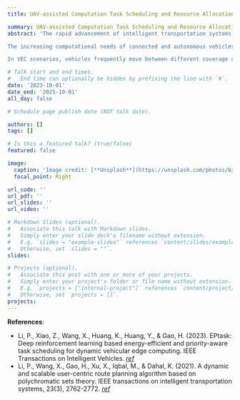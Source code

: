```yaml
---
title: UAV-assisted Computation Task Scheduling and Resource Allocation for Vehicular Edge Computing Scenarios.

summary: UAV-assisted Computation Task Scheduling and Resource Allocation for Vehicular Edge Computing Scenarios.
abstract: 'The rapid advancement of intelligent transportation systems (ITS) and the proliferation of autonomous vehicles have fueled the need for more efficient edge computing solutions to handle real-time computation tasks. Vehicular Edge Computing (VEC) is emerging as a solution to address this demand by offloading computational tasks from vehicles to edge nodes, reducing latency and improving decision-making in driving scenarios. However, the mobility of both vehicles and edge nodes introduces significant challenges for resource allocation and task scheduling. Unmanned Aerial Vehicles (UAVs) offer a promising avenue to supplement traditional edge computing infrastructure by providing mobile, flexible, and on-demand computation resources. This research aims to develop novel algorithms for UAV-assisted task scheduling and resource allocation, specifically tailored for VEC scenarios.

The increasing computational needs of connected and autonomous vehicles (CAVs) are putting immense pressure on the existing cloud infrastructure, which is often plagued by latency issues. VEC aims to reduce this burden by placing computational capabilities closer to the vehicle network, but it is still limited by the geographic distribution and static nature of edge servers. UAVs can serve as an adaptive layer in VEC, offering the ability to dynamically deploy computational resources where they are needed the most.

In VEC scenarios, vehicles frequently move between different coverage areas of edge nodes, resulting in task offloading challenges and fluctuations in computational load. UAVs, with their flexible mobility, can be deployed to alleviate these issues by serving as temporary, on-demand computation units. However, the challenge lies in efficiently coordinating task scheduling and resource allocation between the mobile UAVs, static edge nodes, and vehicles, all while maintaining low-latency and energy-efficient operations.'

# Talk start and end times.
#   End time can optionally be hidden by prefixing the line with `#`.
date: '2023-10-01'
date_end: '2025-10-01'
all_day: false

# Schedule page publish date (NOT talk date).

authors: []
tags: []

# Is this a featured talk? (true/false)
featured: false

image:
  caption: 'Image credit: [**Unsplash**](https://unsplash.com/photos/bzdhc5b3Bxs)'
  focal_point: Right

url_code: ''
url_pdf: ''
url_slides: ''
url_video: ''

# Markdown Slides (optional).
#   Associate this talk with Markdown slides.
#   Simply enter your slide deck's filename without extension.
#   E.g. `slides = "example-slides"` references `content/slides/example-slides.md`.
#   Otherwise, set `slides = ""`.
slides:

# Projects (optional).
#   Associate this post with one or more of your projects.
#   Simply enter your project's folder or file name without extension.
#   E.g. `projects = ["internal-project"]` references `content/project/deep-learning/index.md`.
#   Otherwise, set `projects = []`.
projects:
---
```


**References**:
- Li, P., Xiao, Z., Wang, X., Huang, K., Huang, Y., & Gao, H. (2023). EPtask: Deep reinforcement learning based energy-efficient and priority-aware task scheduling for dynamic vehicular edge computing. IEEE Transactions on Intelligent Vehicles. [_ref_](https://ieeexplore.ieee.org/abstract/document/10269672)
- Li, P., Wang, X., Gao, H., Xu, X., Iqbal, M., & Dahal, K. (2021). A dynamic and scalable user-centric route planning algorithm based on polychromatic sets theory. IEEE transactions on intelligent transportation systems, 23(3), 2762-2772. [_ref_](https://ieeexplore.ieee.org/abstract/document/9447817)



